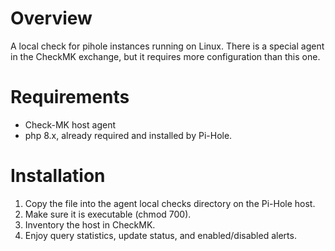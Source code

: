 # Overview

A local check for pihole instances running on Linux.  There is a special agent in the CheckMK exchange, but it requires more configuration than this one.

# Requirements

- Check-MK host agent
- php 8.x, already required and installed by Pi-Hole.

# Installation

1. Copy the file into the agent local checks directory on the Pi-Hole host.
2. Make sure it is executable (chmod 700).
3. Inventory the host in CheckMK.
4. Enjoy query statistics, update status, and enabled/disabled alerts.
